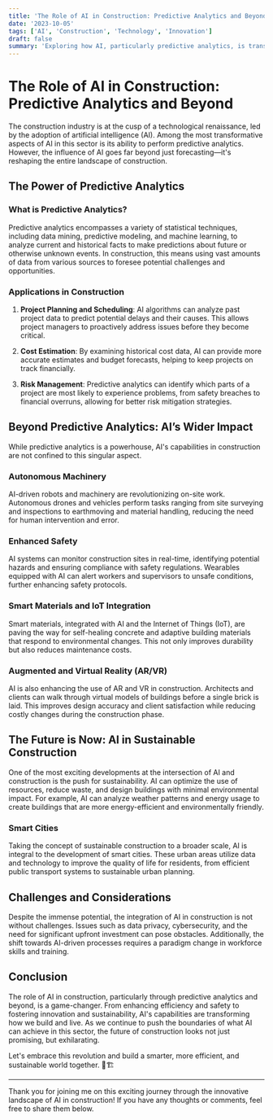 ```yaml
---
title: 'The Role of AI in Construction: Predictive Analytics and Beyond'
date: '2023-10-05'
tags: ['AI', 'Construction', 'Technology', 'Innovation']
draft: false
summary: 'Exploring how AI, particularly predictive analytics, is transforming the construction industry, enhancing efficiency, safety, and project outcomes.'
---
```


# The Role of AI in Construction: Predictive Analytics and Beyond

The construction industry is at the cusp of a technological renaissance, led by the adoption of artificial intelligence (AI). Among the most transformative aspects of AI in this sector is its ability to perform predictive analytics. However, the influence of AI goes far beyond just forecasting—it's reshaping the entire landscape of construction. 

## The Power of Predictive Analytics

### What is Predictive Analytics?

Predictive analytics encompasses a variety of statistical techniques, including data mining, predictive modeling, and machine learning, to analyze current and historical facts to make predictions about future or otherwise unknown events. In construction, this means using vast amounts of data from various sources to foresee potential challenges and opportunities.

### Applications in Construction

1. **Project Planning and Scheduling**: AI algorithms can analyze past project data to predict potential delays and their causes. This allows project managers to proactively address issues before they become critical.

2. **Cost Estimation**: By examining historical cost data, AI can provide more accurate estimates and budget forecasts, helping to keep projects on track financially.

3. **Risk Management**: Predictive analytics can identify which parts of a project are most likely to experience problems, from safety breaches to financial overruns, allowing for better risk mitigation strategies.

## Beyond Predictive Analytics: AI’s Wider Impact

While predictive analytics is a powerhouse, AI's capabilities in construction are not confined to this singular aspect.  

### Autonomous Machinery

AI-driven robots and machinery are revolutionizing on-site work. Autonomous drones and vehicles perform tasks ranging from site surveying and inspections to earthmoving and material handling, reducing the need for human intervention and error.

### Enhanced Safety

AI systems can monitor construction sites in real-time, identifying potential hazards and ensuring compliance with safety regulations. Wearables equipped with AI can alert workers and supervisors to unsafe conditions, further enhancing safety protocols.

### Smart Materials and IoT Integration

Smart materials, integrated with AI and the Internet of Things (IoT), are paving the way for self-healing concrete and adaptive building materials that respond to environmental changes. This not only improves durability but also reduces maintenance costs.

### Augmented and Virtual Reality (AR/VR)

AI is also enhancing the use of AR and VR in construction. Architects and clients can walk through virtual models of buildings before a single brick is laid. This improves design accuracy and client satisfaction while reducing costly changes during the construction phase.

## The Future is Now: AI in Sustainable Construction

One of the most exciting developments at the intersection of AI and construction is the push for sustainability. AI can optimize the use of resources, reduce waste, and design buildings with minimal environmental impact. For example, AI can analyze weather patterns and energy usage to create buildings that are more energy-efficient and environmentally friendly.

### Smart Cities

Taking the concept of sustainable construction to a broader scale, AI is integral to the development of smart cities. These urban areas utilize data and technology to improve the quality of life for residents, from efficient public transport systems to sustainable urban planning.

## Challenges and Considerations

Despite the immense potential, the integration of AI in construction is not without challenges. Issues such as data privacy, cybersecurity, and the need for significant upfront investment can pose obstacles. Additionally, the shift towards AI-driven processes requires a paradigm change in workforce skills and training.

## Conclusion

The role of AI in construction, particularly through predictive analytics and beyond, is a game-changer. From enhancing efficiency and safety to fostering innovation and sustainability, AI's capabilities are transforming how we build and live. As we continue to push the boundaries of what AI can achieve in this sector, the future of construction looks not just promising, but exhilarating. 

Let's embrace this revolution and build a smarter, more efficient, and sustainable world together. 🚀🏗️

---

Thank you for joining me on this exciting journey through the innovative landscape of AI in construction! If you have any thoughts or comments, feel free to share them below.